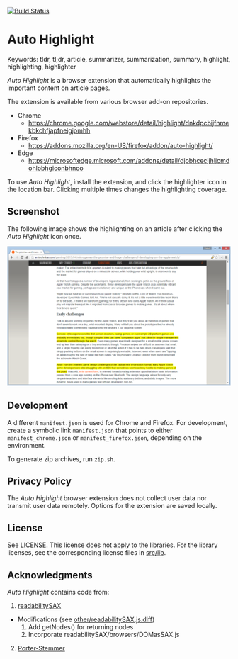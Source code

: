 [![Build Status](https://github.com/dstein64/highlight/workflows/build/badge.svg)](https://github.com/dstein64/highlight/actions)

Auto Highlight
==============

Keywords: tldr, tl;dr, article, summarizer, summarization, summary, highlight, highlighting, highlighter

*Auto Highlight* is a browser extension that automatically highlights the important
content on article pages.

The extension is available from various browser add-on repositories.

* Chrome
    - https://chrome.google.com/webstore/detail/highlight/dnkdpcbijfnmekbkchfjapfneigjomhh
* Firefox
    - https://addons.mozilla.org/en-US/firefox/addon/auto-highlight/
* Edge
    - https://microsoftedge.microsoft.com/addons/detail/djobhcecijhljcmdohlobhgiconbhnoo

To use *Auto Highlight*, install the extension, and click the highlighter
icon in the location bar. Clicking multiple times changes the
highlighting coverage.

Screenshot
----------

The following image shows the highlighting on an article after clicking the
*Auto Highlight* icon once.

![Screenshot](screenshots/1.png)

Development
-----------

A different `manifest.json` is used for Chrome and Firefox. For development, create a symbolic link
`manifest.json` that points to either `manifest_chrome.json` or `manifest_firefox.json`, depending
on the environment.

To generate zip archives, run `zip.sh`.

Privacy Policy
--------------

The *Auto Highlight* browser extension does not collect user data nor transmit user data remotely. Options
for the extension are saved locally.

License
-------

See [LICENSE](LICENSE).
This license does not apply to the libraries. For the library licenses, see the corresponding license files
in [src/lib](src/lib).

Acknowledgments
---------------

*Auto Highlight* contains code from:

1. [readabilitySAX](https://github.com/fb55/readabilitySAX)
  * Modifications (see [other/readabilitySAX.js.diff](other/readabilitySAX.js.diff))
    1. Add getNodes() for returning nodes
    2. Incorporate readabilitySAX/browsers/DOMasSAX.js
2. [Porter-Stemmer](https://github.com/kristopolous/Porter-Stemmer)
